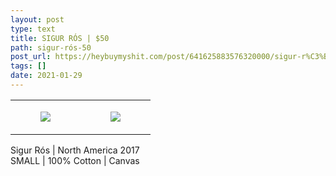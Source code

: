 ```yaml
---
layout: post
type: text
title: SIGUR RÓS | $50
path: sigur-rós-50
post_url: https://heybuymyshit.com/post/641625883576320000/sigur-r%C3%B3s-50
tags: []
date: 2021-01-29
---
```




<table style="width:100%;"><tr><td style="vertical-align:top;">
      <figure class="tmblr-full" data-orig-height="2048" data-orig-width="1365" data-orig-src="https://concertshirts.netlify.app/shirts/0515/0515-01.jpg"><img src="https://64.media.tumblr.com/47e28fc65683a2eb1e533c559e4cb686/458dcde93551ce65-7d/s540x810/b376145c97cc2c663c6b2f235725101c44663df0.jpg" data-orig-height="2048" data-orig-width="1365" data-orig-src="https://concertshirts.netlify.app/shirts/0515/0515-01.jpg"/></figure></td>
    <td style="vertical-align:top;">
      <figure class="tmblr-full" data-orig-height="2048" data-orig-width="1365" data-orig-src="https://concertshirts.netlify.app/shirts/0515/0515-02.jpg"><img src="https://64.media.tumblr.com/7ce42a709ce7b016fbdd5174fd387a79/458dcde93551ce65-13/s540x810/d9096b47e457d53124040443d9af071ee0cb413c.jpg" data-orig-height="2048" data-orig-width="1365" data-orig-src="https://concertshirts.netlify.app/shirts/0515/0515-02.jpg"/></figure></td>
  </tr></table><p>
  Sigur Rós | North America 2017<br/>SMALL | 100% Cotton | Canvas
</p>
